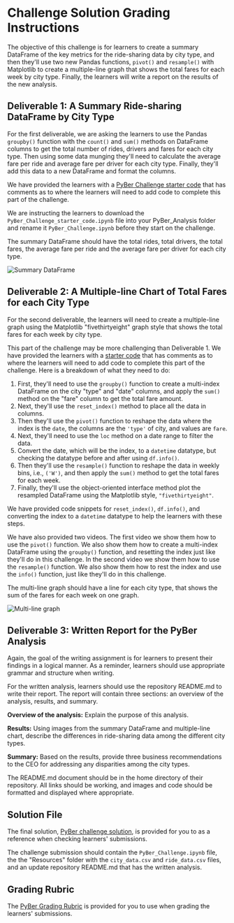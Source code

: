 # Challenge Solution Grading Instructions

The objective of this challenge is for learners to create a summary DataFrame of the key metrics for the ride-sharing data by city type, and then they'll use two new Pandas functions, `pivot()` and `resample()` with Matplotlib to create a multiple-line graph that shows the total fares for each week by city type. Finally, the learners will write a report on the results of the new analysis.

## Deliverable 1: A Summary Ride-sharing DataFrame by City Type

For the first deliverable, we are asking the learners to use the Pandas `groupby()` function with the `count()` and `sum()` methods on DataFrame columns to get the total number of rides, drivers and fares for each city type. Then using some data munging they'll need to calculate the average fare per ride and average fare per driver for each city type. Finally, they'll add this data to a new DataFrame and format the columns.

We have provided the learners with a [PyBer Challenge starter code](../Resources/PyBer_Challenge_starter_code.ipynb) that has comments as to where the learners will need to add code to complete this part of the challenge.

We are instructing the learners to download the `PyBer_Challenge_starter_code.ipynb` file into your PyBer_Analysis folder and rename it `PyBer_Challenge.ipynb` before they start on the challenge.

The summary DataFrame should have the total rides, total drivers, the total fares, the average fare per ride and the average fare per driver for each city type.

![Summary DataFrame](../Resources/Summary_DataFrame.png)

## Deliverable 2: A Multiple-line Chart of Total Fares for each City Type

For the second deliverable, the learners will need to create a multiple-line graph using the Matplotlib "fivethirtyeight" graph style that shows the total fares for each week by city type.

This part of the challenge may be more challenging than Deliverable 1. We have provided the learners with a [starter code](../Resources/PyBer_Challenge_starter_code.ipynb) that has comments as to where the learners will need to add code to complete this part of the challenge. Here is a breakdown of what they need to do:

1. First, they'll need to use the `groupby()` function to create a multi-index DataFrame on the city "type" and "date" columns, and apply the `sum()` method on the "fare" column to get the total fare amount.
2. Next, they'll use the `reset_index()` method to place all the data in columns.
3. Then they'll use the `pivot()` function to reshape the data where the index is the `date`, the columns are the `'type'` of city, and values are `fare`.
4. Next, they'll need to use the `loc` method on a date range to filter the data.
5. Convert the date, which will be the index, to a `datetime` datatype, but checking the datatype before and after using `df.info()`.
6. Then they'll use the `resample()` function to reshape the data in weekly bins, i.e., `('W')`, and then apply the `sum()` method to get the total fares for each week.
7. Finally, they'll use the object-oriented interface method plot the resampled DataFrame using the Matplotlib style, `"fivethirtyeight"`.

We have provided code snippets for `reset_index()`, `df.info()`, and converting the index to a `datetime` datatype to help the learners with these steps.

We have also provided two videos. The first video we show them how to use the `pivot()` function. We also show them how to create a multi-index DataFrame using the `groupby()` function, and resetting the index just like they'll do in this challenge. In the second video we show them how to use the `resample()` function. We also show them how to rest the index and use the `info()` function, just like they'll do in this challenge.

The multi-line graph should have a line for each city type, that shows the sum of the fares for each week on one graph.

![Multi-line graph](../Resources/Challenge_fare_summary.png)

## Deliverable 3: Written Report for the PyBer Analysis

Again, the goal of the writing assignment is for learners to present their findings in a logical manner. As a reminder, learners should use appropriate grammar and structure when writing.

For the written analysis, learners should use the repository README.md to write their report. The report will contain three sections: an overview of the analysis, results, and summary.

**Overview of the analysis:** Explain the purpose of this analysis.

**Results:** Using images from the summary DataFrame and multiple-line chart, describe the differences in ride-sharing data among the different city types.

**Summary:** Based on the results, provide three business recommendations to the CEO for addressing any disparities among the city types.

The README.md document should be in the home directory of their repository. All links should be working, and images and code should be formatted and displayed where appropriate.

## Solution File

The final solution, [PyBer challenge solution](PyBer_Challenge_Solution.ipynb), is provided for you to as a reference when checking learners' submissions.

The challenge submission should contain the `PyBer_Challenge.ipynb` file, the the "Resources" folder with the `city_data.csv` and `ride_data.csv` files, and an update repository README.md that has the written analysis.

## Grading Rubric

The [PyBer Grading Rubric](../Resources/Module_5_Challenge_Grading_Rubric.pdf) is provided for you to use when grading the learners' submissions.
